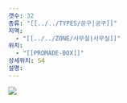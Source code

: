 ```yaml
---
갯수: 32
종류: "[[../../TYPES/공구|공구]]"
지역:
  - "[[../../ZONE/사무실|사무실]]"
위치:
  - "[[PROMADE-BOX]]"
상세위치: S4
설명:
---
```

![](http://192.168.50.22/devices/241123_IMG_0019.jpg)

